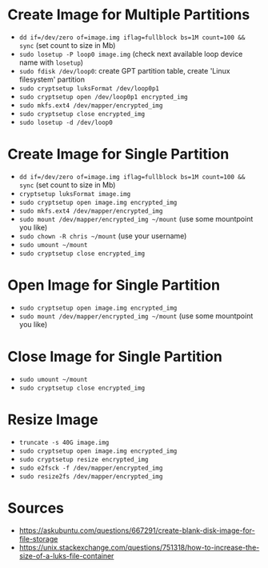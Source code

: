# Create Image for Multiple Partitions
- `dd if=/dev/zero of=image.img iflag=fullblock bs=1M count=100 && sync` (set count to size in Mb)
- `sudo losetup -P loop0 image.img` (check next available loop device name with `losetup`)
- `sudo fdisk /dev/loop0`: create GPT partition table, create 'Linux filesystem' partition
- `sudo cryptsetup luksFormat /dev/loop0p1`
- `sudo cryptsetup open /dev/loop0p1 encrypted_img`
- `sudo mkfs.ext4 /dev/mapper/encrypted_img`
- `sudo cryptsetup close encrypted_img`
- `sudo losetup -d /dev/loop0`

# Create Image for Single Partition
- `dd if=/dev/zero of=image.img iflag=fullblock bs=1M count=100 && sync` (set count to size in Mb)
- `cryptsetup luksFormat image.img`
- `sudo cryptsetup open image.img encrypted_img`
- `sudo mkfs.ext4 /dev/mapper/encrypted_img`
- `sudo mount /dev/mapper/encrypted_img ~/mount` (use some mountpoint you like)
- `sudo chown -R chris ~/mount` (use your username)
- `sudo umount ~/mount`
- `sudo cryptsetup close encrypted_img`

# Open Image for Single Partition
- `sudo cryptsetup open image.img encrypted_img`
- `sudo mount /dev/mapper/encrypted_img ~/mount` (use some mountpoint you like)

# Close Image for Single Partition
- `sudo umount ~/mount`
- `sudo cryptsetup close encrypted_img`

# Resize Image
- `truncate -s 40G image.img`
- `sudo cryptsetup open image.img encrypted_img`
- `sudo cryptsetup resize encrypted_img`
- `sudo e2fsck -f /dev/mapper/encrypted_img`
- `sudo resize2fs /dev/mapper/encrypted_img`

# Sources
- https://askubuntu.com/questions/667291/create-blank-disk-image-for-file-storage
- https://unix.stackexchange.com/questions/751318/how-to-increase-the-size-of-a-luks-file-container
